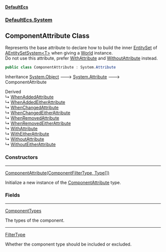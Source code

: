 #### [DefaultEcs](DefaultEcs.md 'DefaultEcs')
### [DefaultEcs.System](DefaultEcs.md#DefaultEcs_System 'DefaultEcs.System')
## ComponentAttribute Class
Represents the base attribute to declare how to build the inner [EntitySet](EntitySet.md 'DefaultEcs.EntitySet') of [AEntitySetSystem&lt;T&gt;](AEntitySetSystem_T_.md 'DefaultEcs.System.AEntitySetSystem&lt;T&gt;') when giving a [World](World.md 'DefaultEcs.World') instance.  
Do not use this attribute, prefer [WithAttribute](WithAttribute.md 'DefaultEcs.System.WithAttribute') and [WithoutAttribute](WithoutAttribute.md 'DefaultEcs.System.WithoutAttribute') instead.  
```csharp
public class ComponentAttribute : System.Attribute
```

Inheritance [System.Object](https://docs.microsoft.com/en-us/dotnet/api/System.Object 'System.Object') &#129106; [System.Attribute](https://docs.microsoft.com/en-us/dotnet/api/System.Attribute 'System.Attribute') &#129106; ComponentAttribute  

Derived  
&#8627; [WhenAddedAttribute](WhenAddedAttribute.md 'DefaultEcs.System.WhenAddedAttribute')  
&#8627; [WhenAddedEitherAttribute](WhenAddedEitherAttribute.md 'DefaultEcs.System.WhenAddedEitherAttribute')  
&#8627; [WhenChangedAttribute](WhenChangedAttribute.md 'DefaultEcs.System.WhenChangedAttribute')  
&#8627; [WhenChangedEitherAttribute](WhenChangedEitherAttribute.md 'DefaultEcs.System.WhenChangedEitherAttribute')  
&#8627; [WhenRemovedAttribute](WhenRemovedAttribute.md 'DefaultEcs.System.WhenRemovedAttribute')  
&#8627; [WhenRemovedEitherAttribute](WhenRemovedEitherAttribute.md 'DefaultEcs.System.WhenRemovedEitherAttribute')  
&#8627; [WithAttribute](WithAttribute.md 'DefaultEcs.System.WithAttribute')  
&#8627; [WithEitherAttribute](WithEitherAttribute.md 'DefaultEcs.System.WithEitherAttribute')  
&#8627; [WithoutAttribute](WithoutAttribute.md 'DefaultEcs.System.WithoutAttribute')  
&#8627; [WithoutEitherAttribute](WithoutEitherAttribute.md 'DefaultEcs.System.WithoutEitherAttribute')  
### Constructors

***
[ComponentAttribute(ComponentFilterType, Type[])](ComponentAttribute_ComponentAttribute(ComponentFilterType_Type__).md 'DefaultEcs.System.ComponentAttribute.ComponentAttribute(DefaultEcs.System.ComponentFilterType, System.Type[])')

Initialize a new instance of the [ComponentAttribute](ComponentAttribute.md 'DefaultEcs.System.ComponentAttribute') type.  
### Fields

***
[ComponentTypes](ComponentAttribute_ComponentTypes.md 'DefaultEcs.System.ComponentAttribute.ComponentTypes')

The types of the component.  

***
[FilterType](ComponentAttribute_FilterType.md 'DefaultEcs.System.ComponentAttribute.FilterType')

Whether the component type should be included or excluded.  
